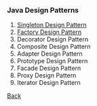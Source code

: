 ### Java Design Patterns

1. [Singleton Design Pattern](singleton/README.md)
1. [Factory Design Pattern](https://howtodoinjava.com/design-patterns/creational/implementing-factory-design-pattern-in-java/)
1. Decorator Design Pattern
1. Composite Design Pattern
1. Adapter Design Pattern
1. Prototype Design Pattern
1. Facade Design Pattern
1. Proxy Design Pattern
1. Iterator Design Pattern

[Back](../../../tree/java/)

